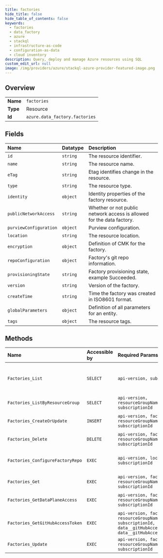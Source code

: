 ```yaml
---
title: factories
hide_title: false
hide_table_of_contents: false
keywords:
  - factories
  - data_factory
  - azure    
  - stackql
  - infrastructure-as-code
  - configuration-as-data
  - cloud inventory
description: Query, deploy and manage Azure resources using SQL
custom_edit_url: null
image: /img/providers/azure/stackql-azure-provider-featured-image.png
---
```

  
    

## Overview
<table><tbody>
<tr><td><b>Name</b></td><td><code>factories</code></td></tr>
<tr><td><b>Type</b></td><td>Resource</td></tr>
<tr><td><b>Id</b></td><td><code>azure.data_factory.factories</code></td></tr>
</tbody></table>

## Fields
| Name | Datatype | Description |
|:-----|:---------|:------------|
| `id` | `string` | The resource identifier. |
| `name` | `string` | The resource name. |
| `eTag` | `string` | Etag identifies change in the resource. |
| `type` | `string` | The resource type. |
| `identity` | `object` | Identity properties of the factory resource. |
| `publicNetworkAccess` | `string` | Whether or not public network access is allowed for the data factory. |
| `purviewConfiguration` | `object` | Purview configuration. |
| `location` | `string` | The resource location. |
| `encryption` | `object` | Definition of CMK for the factory. |
| `repoConfiguration` | `object` | Factory's git repo information. |
| `provisioningState` | `string` | Factory provisioning state, example Succeeded. |
| `version` | `string` | Version of the factory. |
| `createTime` | `string` | Time the factory was created in ISO8601 format. |
| `globalParameters` | `object` | Definition of all parameters for an entity. |
| `tags` | `object` | The resource tags. |
## Methods
| Name | Accessible by | Required Params | Description |
|:-----|:--------------|:----------------|:------------|
| `Factories_List` | `SELECT` | `api-version, subscriptionId` | Lists factories under the specified subscription. |
| `Factories_ListByResourceGroup` | `SELECT` | `api-version, resourceGroupName, subscriptionId` | Lists factories. |
| `Factories_CreateOrUpdate` | `INSERT` | `api-version, factoryName, resourceGroupName, subscriptionId` | Creates or updates a factory. |
| `Factories_Delete` | `DELETE` | `api-version, factoryName, resourceGroupName, subscriptionId` | Deletes a factory. |
| `Factories_ConfigureFactoryRepo` | `EXEC` | `api-version, locationId, subscriptionId` | Updates a factory's repo information. |
| `Factories_Get` | `EXEC` | `api-version, factoryName, resourceGroupName, subscriptionId` | Gets a factory. |
| `Factories_GetDataPlaneAccess` | `EXEC` | `api-version, factoryName, resourceGroupName, subscriptionId` | Get Data Plane access. |
| `Factories_GetGitHubAccessToken` | `EXEC` | `api-version, factoryName, resourceGroupName, subscriptionId, data__gitHubAccessCode, data__gitHubAccessTokenBaseUrl` | Get GitHub Access Token. |
| `Factories_Update` | `EXEC` | `api-version, factoryName, resourceGroupName, subscriptionId` | Updates a factory. |
